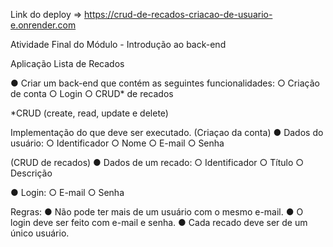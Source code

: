Link do deploy => https://crud-de-recados-criacao-de-usuario-e.onrender.com


Atividade Final do Módulo - Introdução ao back-end

Aplicação Lista de Recados

● Criar um back-end que contém as seguintes funcionalidades:
○ Criação de conta
○ Login
○ CRUD* de recados

*CRUD (create, read, update e delete)

Implementação do que deve ser executado.
(Criaçao da conta)
● Dados do usuário:
○ Identificador
○ Nome
○ E-mail
○ Senha

(CRUD de recados)
● Dados de um recado:
○ Identificador
○ Título
○ Descrição

● Login:
○ E-mail
○ Senha


Regras:
● Não pode ter mais de um usuário com o mesmo e-mail.
● O login deve ser feito com e-mail e senha.
● Cada recado deve ser de um único usuário.
